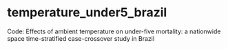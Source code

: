 # temperature_under5_brazil
Code: Effects of ambient temperature on under-five mortality: a nationwide space time-stratified case-crossover study in Brazil
